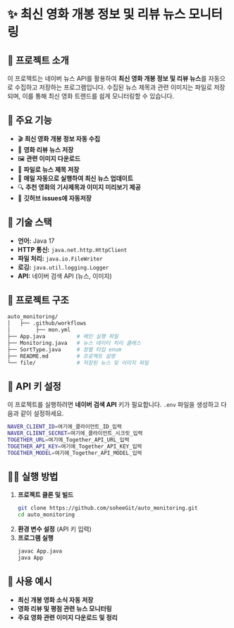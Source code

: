 # ✨ 최신 영화 개봉 정보 및 리뷰 뉴스 모니터링

## 📌 프로젝트 소개
이 프로젝트는 네이버 뉴스 API를 활용하여 **최신 영화 개봉 정보 및 리뷰 뉴스**를 자동으로 수집하고 저장하는 프로그램입니다.
수집된 뉴스 제목과 관련 이미지는 파일로 저장되며, 이를 통해 최신 영화 트렌드를 쉽게 모니터링할 수 있습니다.

## 🚀 주요 기능
- 🎬 **최신 영화 개봉 정보 자동 수집**
- 📰 **영화 리뷰 뉴스 저장**
- 🖼️ **관련 이미지 다운로드**
- 📂 **파일로 뉴스 제목 저장**
- 🔄 **매일 자동으로 실행하여 최신 뉴스 업데이트**
- 🔍 **추천 영화의 기사제목과 이미지 미리보기 제공**
- 💾 **깃허브 issues에 자동저장**
  
## 🔧 기술 스택
- **언어:** Java 17
- **HTTP 통신:** `java.net.http.HttpClient`
- **파일 처리:** `java.io.FileWriter`
- **로깅:** `java.util.logging.Logger`
- **API:** 네이버 검색 API (뉴스, 이미지)

## 📂 프로젝트 구조
```bash
auto_monitoring/
│   ├── .github/workflows
│        ├── mon.yml
├── App.java          # 메인 실행 파일
├── Monitoring.java   # 뉴스 데이터 처리 클래스
├── SortType.java     # 정렬 타입 enum
├── README.md         # 프로젝트 설명
└── file/             # 저장된 뉴스 및 이미지 파일
```

## 🔑 API 키 설정
이 프로젝트를 실행하려면 **네이버 검색 API** 키가 필요합니다.
`.env` 파일을 생성하고 다음과 같이 설정하세요.

```bash
NAVER_CLIENT_ID=여기에_클라이언트_ID_입력
NAVER_CLIENT_SECRET=여기에_클라이언트_시크릿_입력
TOGETHER_URL=여기에_Together_API_URL_입력
TOGETHER_API_KEY=여기에_Together_API_KEY_입력
TOGETHER_MODEL=여기에_Together_API_MODEL_입력
```

## 🏃‍♂️ 실행 방법
1. **프로젝트 클론 및 빌드**
   ```bash
   git clone https://github.com/soheeGit/auto_monitoring.git
   cd auto_monitoring
   ```
2. **환경 변수 설정** (API 키 입력)
3. **프로그램 실행**
   ```bash
   javac App.java
   java App
   ```

## 📌 사용 예시
- **최신 개봉 영화 소식 자동 저장**
- **영화 리뷰 및 평점 관련 뉴스 모니터링**
- **주요 영화 관련 이미지 다운로드 및 정리**
